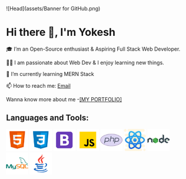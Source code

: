 ![Head](assets/Banner for GitHub.png)

# Hi there 👋, I'm Yokesh

🎓 I’m an Open-Source enthusiast & Aspiring Full Stack Web Developer.

👨‍💻 I am passionate about Web Dev & I enjoy learning new things.

🌱 I’m currently learning MERN Stack

📫 How to reach me: <a href="mailto:ksyokesh98@gmail.com">Email</a>

Wanna know more about me -[\[MY PORTFOLIO\]](http://yokesh.in/)

## Languages and Tools:

<div>
<img src="./assets/languages/html-5.svg" height="60px">
<img src="./assets/languages/css3.svg" height="60px">
<img src="./assets/languages/bootstrap.svg" height="60px">
<img src="./assets/languages/javascript.svg" height="60px">
<img src="./assets/languages/php.svg" height="60px">
<img src="./assets/languages/react.svg" height="60px">
<img src="./assets/languages/nodejs.svg" height="60px">
<img src="./assets/languages/mysql-logo.svg" height="60px">
<img src="./assets/languages/java.svg" height="60px">
</div>
